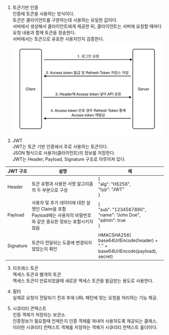 1. 토큰기반 인증  
인증에 토큰을 사용하는 방식이다.  
토큰은 클라이언트를 구분하는데 사용하는 유일한 값이다.  
서버에서 생성해서 클라이언트에게 제공한 뒤, 클라이언트는 서버에 요청할 때마다 요청 내용과 함께 토큰을 정송한다.  
서버에서는 토큰으로 유효한 사용자인지 검증한다.  
![JWT 통신과정](resource/jwt01.png)
2. JWT  
JWT는 토큰 기반 인증에서 주로 사용하는 토큰이다.  
JSON 형식으로 사용자(클라이언트)의 정보를 저장한다.  
JWT는 Header, Payload, Signature 구조로 이루어져 있다.  


| JWT 구조  | 설명                             | 	예                                                                                                    |
|---------|--------------------------------|-------------------------------------------------------------------------------------------------------|
| Header	 | 토큰 유형과 사용한 서명 알고리즘의 두 부분으로 구성	 | {<br>   "alg": "HS256", <br>   "typ": "JWT"  <br>  }   |
|Payload|	사용자 및 추가 데이터에 대한 설명인 Claim을 포함<br> Payload에는 사용자의 비밀번호와 같은 중요한 정보는 포함시키지 않음	| {<br>  "sub": "1234567890", <br>   "name": "John Doe", <br>   "admin": true <br>   }              |
|Signature	|토큰이 전달되는 도중에 변경되지 않았는지 확인	| HMACSHA256( <br>   base64UrlEncode(header) + "." + <br>   base64UrlEncode(payload), <br>   secret) |

3. 리프레스 토큰  
액세스 토큰과 별개의 토큰  
액세스 토큰이 만료되었을때 새로운 액세스 토큰을 발급받는 용도로 사용한다.  

4. 필터  
실제로 요청이 전달되기 전과 후에 URL 패턴에 맞는 요청을 처리하는 기능 제공.  

5. 시큐리티 콘텍스트  
인증 객체가 저장되는 보관소.  
인증정보가 필요할때 언제든지 인증 객체를 꺼내어 사용하도록 제공되는 클래스.  
이러한 시큐리티 컨텍스트 객체를 저장하는 객체가 시큐리티 컨텍스트 홀더이다.
